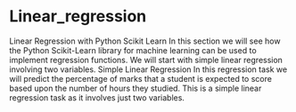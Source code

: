 # Linear_regression
Linear Regression with Python Scikit Learn In this section we will see how the Python Scikit-Learn library for machine learning can be used to implement regression functions. We will start with simple linear regression involving two variables.  Simple Linear Regression In this regression task we will predict the percentage of marks that a student is expected to score based upon the number of hours they studied. This is a simple linear regression task as it involves just two variables.
